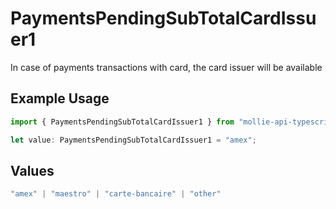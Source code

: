 # PaymentsPendingSubTotalCardIssuer1

In case of payments transactions with card, the card issuer will be available

## Example Usage

```typescript
import { PaymentsPendingSubTotalCardIssuer1 } from "mollie-api-typescript/models/operations";

let value: PaymentsPendingSubTotalCardIssuer1 = "amex";
```

## Values

```typescript
"amex" | "maestro" | "carte-bancaire" | "other"
```